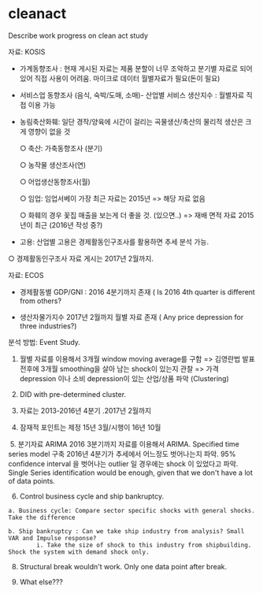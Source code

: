 # cleanact
Describe work progress on clean act study

자료: KOSIS
	
  - 가계동향조사 : 현재 게시된 자료는 제품 분할이 너무 조악하고 분기별 자료로 되어 있어 직접 사용이 어려움. 마이크로 데이터 월별자료가 필요(돈이 필요)
	
  - 서비스업 동향조사 (음식, 숙박/도매, 소매)- 산업별 서비스 생산지수 : 월별자료 직접 이용 가능
	
  - 농림축산화훼: 일단 경작/양육에 시간이 걸리는 곡물생산/축산의 물리적 생산은 크게 영향이 없을 것
	
    ○ 축산: 가축동향조사 (분기)
		
    ○ 농작물 생산조사(연)
		
    ○ 어업생산동향조사(월)
		
    ○ 임업: 임업서베이 가장 최근 자료는 2015년 => 해당 자료 없음
		
    ○ 화훼의 경우 꽃집 매출을 보는게 더 좋을 것. (있으면..) => 재배 면적 자료 2015년이 최근 (2016년 작성 중?)
	
  - 고용: 산업별 고용은 경제활동인구조사를 활용하면 추세 분석 가능.
	
  ○ 경제활동인구조사 자료 게시는 2017년 2월까지. 

자료: ECOS

  - 경제활동별 GDP/GNI : 2016 4분기까지 존재  ( Is 2016 4th quarter is different from others?
	
  - 생산자물가지수 2017년 2월까지 월별 자료 존재 ( Any price depression for three industries?)

분석 방법: Event Study.
	
  1. 월별 자료를 이용해서 3개월 window moving average를 구함 => 김영란법 발표 전후에 3개월 smoothing을 살아 남는 shock이 있는지 관찰  => 가격 depression 이나 소비 depression이  있는 산업/상품 파악 (Clustering)
	
  2.  DID with pre-determined cluster.
	
  3. 자료는 2013-2016년 4분기 .2017년 2월까지
	
  4. 잠재적 포인트는 제정 15년 3월/시행이 16년 10월 
	
  5.  분기자료 ARIMA
  2016 3분기까지 자료를 이용해서 ARIMA. Specified time series model 구축
  2016년 4분기가 추세에서 어느정도 벗어나는지 파악. 95% confidence interval 을 벗어나는 outlier 일 경우에는 shock 이 있었다고 파악.  Single Series identification would be enough, given that we don't have a lot of data points.
	
  6. Control business cycle and ship bankruptcy. 
		
    a. Business cycle: Compare sector specific shocks with general shocks. Take the difference
		
    b. Ship bankruptcy : Can we take ship industry from analysis? Small VAR and Impulse response? 
			i. Take the size of shock to this industry from shipbuilding. Shock the system with demand shock only. 
	
  8. Structural break wouldn't work. Only one data point after break. 
	
  9. What else???
